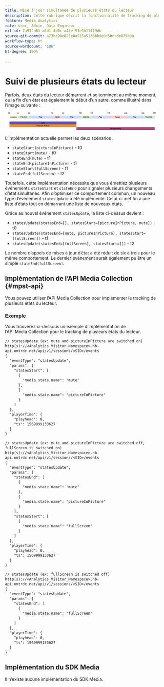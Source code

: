```yaml
---
title: Mise à jour simultanée de plusieurs états du lecteur
description: Cette rubrique décrit la fonctionnalité de tracking de plusieurs états du lecteur.
feature: Media Analytics
role: User, Admin, Data Engineer
exl-id: 7a512a81-a6d1-4d0c-a4fe-91e9b11419db
source-git-commit: a73ba98e025e0a915a5136bb9e0d5bcbde875b0a
workflow-type: ht
source-wordcount: '186'
ht-degree: 100%

---
```


# Suivi de plusieurs états du lecteur

Parfois, deux états du lecteur démarrent et se terminent au même moment, ou la fin d’un état est également le début d’un autre, comme illustré dans l’image suivante :

![Plusieurs états du lecteur](assets/multiple-player-states.png)

L’implémentation actuelle permet les deux scénarios :
- `stateStart(pictureInPicture)` - t0
- `stateStart(mute)` - t0
- `stateEnd(mute)` - t1
- `stateEnd(pictureInPicture)` - t1
- `stateStart(fullScreen)` - t1
- `stateEnd(fullScreen)` - t2

Toutefois, cette implémentation nécessite que vous émettiez plusieurs événements `stateStart` et `stateEnd` pour signaler plusieurs changements d’état simultanés. Afin
d’optimiser ce comportement commun, un nouveau type d’événement `statesUpdate` a été implémenté. Celui-ci met fin à une liste d’états
tout en démarrant une liste de nouveaux états.

Grâce au nouvel événement `statesUpdate`, la liste ci-dessus devient :
- `statesUpdate(statesEnd=[], statesStart=[pictureInPicture, mute])` - t0
- `statesUpdate(statesEnd=[mute, pictureInPicture], statesStart=[fullScreen])` - t1
- `statesUpdate(statesEnd=[fullScreen], statesStart=[])` - t2

Le nombre d’appels de mises à jour d’état a été réduit de six à trois pour le même comportement. Le dernier événement
aurait également pu être un simple `stateEnd(fullScreen)`.

## Implémentation de l’API Media Collection {#mpst-api}

Vous pouvez utiliser l’API Media Collection pour implémenter le tracking de plusieurs états du lecteur.

### Exemple

Vous trouverez ci-dessous un exemple d’implémentation de l’API Media Collection pour le tracking de plusieurs états du lecteur.

```
// statesUpdate (ex: mute and pictureInPicture are switched on)
http(s)://<Analytics_Visitor_Namespace>.hb-api.omtrdc.net/api/v1/sessions/<SID>/events
{
  "eventType": "statesUpdate",
  "params": {
    "statesStart": [
      {
        "media.state.name": "mute"
      },
      {
        "media.state.name": "pictureInPicture"
      }
    ]
  },
  "playerTime": {
    "playhead": 0,
    "ts": 1569999130627
  }
}
```

```
// statesUpdate (ex: mute and pictureInPicture are switched off, fullScreen is switched on)
http(s)://<Analytics_Visitor_Namespace>.hb-api.omtrdc.net/api/v1/sessions/<SID>/events
{
  "eventType": "statesUpdate",
  "params": {
    "statesEnd": [
      {
        "media.state.name": "mute"
      },
      {
        "media.state.name": "pictureInPicture"
      }
    ],
    "statesStart": [
      {
        "media.state.name": "fullScreen"
      }
    ]
  },
  "playerTime": {
    "playhead": 0,
    "ts": 1569999130627
  }
}
```

```
// statesUpdate (ex: fullScreen is switched off)
http(s)://<Analytics_Visitor_Namespace>.hb-api.omtrdc.net/api/v1/sessions/<SID>/events
{
  "eventType": "statesUpdate",
  "params": {
    "statesEnd": [
      {
        "media.state.name": "fullScreen"
      }
    ]
  },
  "playerTime": {
    "playhead": 0,
    "ts": 1569999130627
  }
}
```

## Implémentation du SDK Media

Il n’existe aucune implémentation du SDK Media.
